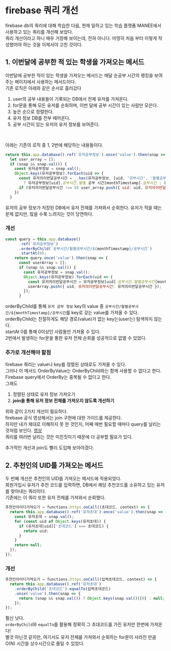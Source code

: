 # firebase 쿼리 개선
firebase db의 쿼리에 대해 학습한 다음, 현재 일하고 있는 학습 플랫폼 MANEE에서 사용하고 있는 쿼리를 개선해 보았다. <br>
쿼리 개선이라고 하니 매우 거창해 보이는데, 전혀 아니다. 마땅히 처음 부터 이렇게 작성했어야 하는 것을 이제서야 고친 것이다. <br>

## 1. 이번달에 공부한 적 있는 학생을 가져오는 메서드
이번달에 공부한 적이 있는 학생을 가져오는 메서드는 매달 순공부 시간의 랭킹을 보여주는 페이지에서 사용하는 메서드이다. <br>
기존 로직은 아래와 같은 순서로 흘러갔다
1. user의 공부 내용들이 기록되는 DB에서 전체 유저를 가져온다.
2. for문을 통해 모든 유저를 순회하며, 이번 달에 공부 시간이 있는 사람만 모은다.
3. 높은 순으로 정렬한다.
4. 유저 정보 DB를 전부 떼어온다.
5. 공부 시간이 있는 유저의 유저 정보를 보여준다.

<br>

아래는 기존의 로직 중 1, 2번에 해당하는 내용들이다.
```js
return this.app.database().ref(`유저공부정보`).once('value').then(snap => {
  let user_array = [];
  if (snap && snap.val()) {
    const 유저공부정보 = snap.val();
    Object.keys(유저공부정보).forEach(uid => {
      const 유저의이번달공부시간 = _.has(유저공부정보, [uid, '공부시간', '월별공부시간', monthTimestamp, '공부시간'])
        ? 유저공부정보[uid].공부시간.월별 공부 시간[monthTimestamp].공부시간 : 0;
      if (유저의이번달공부시간 !== 0) user_array.push({ uid: uid, 유저의이번달공부시간: 유저의이번달공부시간 });
    })
  }
```

유저의 공부 정보가 저장된 DB에서 유저 전체를 가져와서 순회한다. 유저가 적을 때는 문제 없지만, 많을 수록 느려지는 것이 당연하다.

### 개선
```js
const query = this.app.database()
      .ref(`유저공부정보`)
      .orderByChild(`공부시간/월별공부시간/${monthTimestamp}/공부시간`)
      .startAt(0);
    return query.once('value').then(snap => {
      const userArray = [];
      if (snap && snap.val()) {
        const 유저공부정보 = snap.val();
        Object.keys(유저공부정보).forEach(uid => {
          const 유저의이번달공부시간 = 유저공부정보[uid].공부시간.월별공부시간[monthTimestamp].공부시간;
          userArray.push({ uid, 유저의이번달공부시간: 유저의이번달공부시간 });
        });
      }
```
orderByChild를 통해 `유저 공부 정보` key의 value 중 `공부시간/월별공부시간/${monthTimestamp}/공부시간`를 key로 갖는 value를 가져올 수 있다. <br>
orderByChild는 친절하게도 해당 경로(value)가 없는 key는(user는) 탐색하지 않는다. <br>
startAt 0를 통해 0이상인 사람들만 가져올 수 있다. <br>
2번에서 발생하는 for문을 통한 유저 전체 순회를 성공적으로 없앨 수 있었다. <br>

### 추가로 개선해야 할점
firebase 쿼리는 value나 key를 정렬된 상태로도 가져올 수 있다. <br>
그러나 이 메서드 OrderByValue는 OrderByChild와는 함께 사용할 수 없다고 한다. <Br>
Firebase query에서 OrderBy는 중복될 수 없다고 한다. <br>
그래도 
1. 정렬된 상태로 유저 정보 가져오기
2. **join을 통해 유저 정보 전체를 가져오지 않도록 개선하기**

위와 같이 2가지 개선이 필요하다. <br>
firebase 공식 영상해서는 join 구현에 대한 가이드를 제공한다. <br>
하지만 내가 제대로 이해하지 못 한 것인지, 어째 매번 필요할 때마다 query를 날리는 것처럼 보인다. [영상](https://www.youtube.com/watch?v=Idu9EJPSxiY&t=1s) <br>
쿼리를 여러번 날리는 것은 미친짓이기 때문에 더 공부할 필요가 있다. <br>

추가적인 개선과 join도 빨리 도입해 보아야겠다.


## 2. 추천인의 UID를 가져오는 메서드
두 번째 개선은 추천인의 UID를 가져오는 메서드에 적용되었다. <br>
회원가입시 유저가 추천 코드를 입력하면, DB에서 해당 추천코드를 소유하고 있는 유저를 찾아내는 쿼리이다. <br>
기존에는 이 쿼리 또한 유저 전체를 가져와서 순회했다. <br>
```js
추천인아이디가져오기 = functions.https.onCall((초대코드, context) => {
  return this.app.database().ref('유저초대').once('value').then(snap => {
    const 유저초대 = snap.val();
    for (const uid of Object.keys(유저초대)) {
      if (유저초대[uid]['초대코드'] === 초대코드) {
        return uid;
      }
    }
    return null;
  });
});
```

### 개선

```js
추천인아이디가져오기 = functions.https.onCall((입력초대코드, context) => {
  return this.app.database().ref('유저초대')
    .orderByChild('초대코드').equalTo(입력초대코드)
    .once('value').then(snap => {
      return (snap && snap.val()) ? Object.keys(snap.val())[0] : null;
    });
});
```

훨신 낫다. <br>
`orderByChild`와 `equalTo`를 활용해 정확히 그 초대코드를 가진 유저만 한번에 가져온다! <br>
별것 아닌것 같지만, 여기서도 유저 전체를 가져와서 순회하는 for문이 사라진 만큼 O(N) 시간을 상수시간으로 줄일 수 있었다. 
